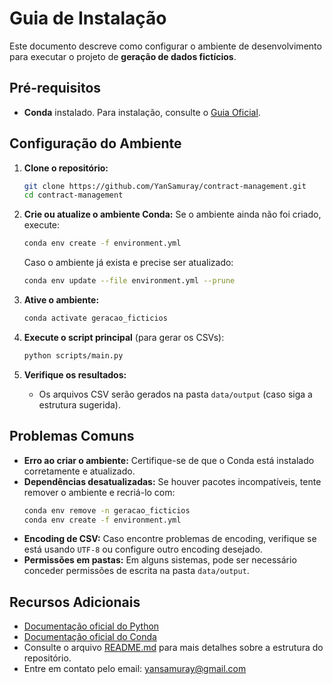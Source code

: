 # Guia de Instalação

Este documento descreve como configurar o ambiente de desenvolvimento para executar o projeto de **geração de dados fictícios**.

## Pré-requisitos

- **Conda** instalado. Para instalação, consulte o [Guia Oficial](https://docs.conda.io/projects/conda/en/latest/user-guide/install/index.html).

## Configuração do Ambiente

1. **Clone o repositório:**
   ```bash
   git clone https://github.com/YanSamuray/contract-management.git
   cd contract-management
   ```

2. **Crie ou atualize o ambiente Conda:**
   Se o ambiente ainda não foi criado, execute:
   ```bash
   conda env create -f environment.yml
   ```
   Caso o ambiente já exista e precise ser atualizado:
   ```bash
   conda env update --file environment.yml --prune
   ```
   
3. **Ative o ambiente:**
   ```bash
   conda activate geracao_ficticios
   ```

4. **Execute o script principal** (para gerar os CSVs):
   ```bash
   python scripts/main.py
   ```

5. **Verifique os resultados:**
   - Os arquivos CSV serão gerados na pasta `data/output` (caso siga a estrutura sugerida).

## Problemas Comuns

- **Erro ao criar o ambiente:** Certifique-se de que o Conda está instalado corretamente e atualizado.
- **Dependências desatualizadas:** Se houver pacotes incompatíveis, tente remover o ambiente e recriá-lo com:
   ```bash
   conda env remove -n geracao_ficticios
   conda env create -f environment.yml
   ```
- **Encoding de CSV:** Caso encontre problemas de encoding, verifique se está usando `UTF-8` ou configure outro encoding desejado.
- **Permissões em pastas:** Em alguns sistemas, pode ser necessário conceder permissões de escrita na pasta `data/output`.

## Recursos Adicionais

- [Documentação oficial do Python](https://docs.python.org/3/)
- [Documentação oficial do Conda](https://docs.conda.io/)
- Consulte o arquivo [README.md](../README.md) para mais detalhes sobre a estrutura do repositório.
- Entre em contato pelo email: [yansamuray@gmail.com](mailto:yansamuray@gmail.com)